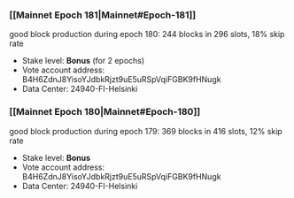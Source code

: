 ### [[Mainnet Epoch 181|Mainnet#Epoch-181]]
good block production during epoch 180: 244 blocks in 296 slots, 18% skip rate
* Stake level: **Bonus** (for 2 epochs)
* Vote account address: B4H6ZdnJ8YisoYJdbkRjzt9uE5uRSpVqiFGBK9fHNugk
* Data Center: 24940-FI-Helsinki
### [[Mainnet Epoch 180|Mainnet#Epoch-180]]
good block production during epoch 179: 369 blocks in 416 slots, 12% skip rate
* Stake level: **Bonus**
* Vote account address: B4H6ZdnJ8YisoYJdbkRjzt9uE5uRSpVqiFGBK9fHNugk
* Data Center: 24940-FI-Helsinki